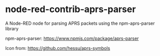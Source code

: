 # node-red-contrib-aprs-parser
A Node-RED node for parsing APRS packets using the npm-aprs-parser library

npm-aprs-parser: https://www.npmjs.com/package/aprs-parser

Icon from: https://github.com/hessu/aprs-symbols